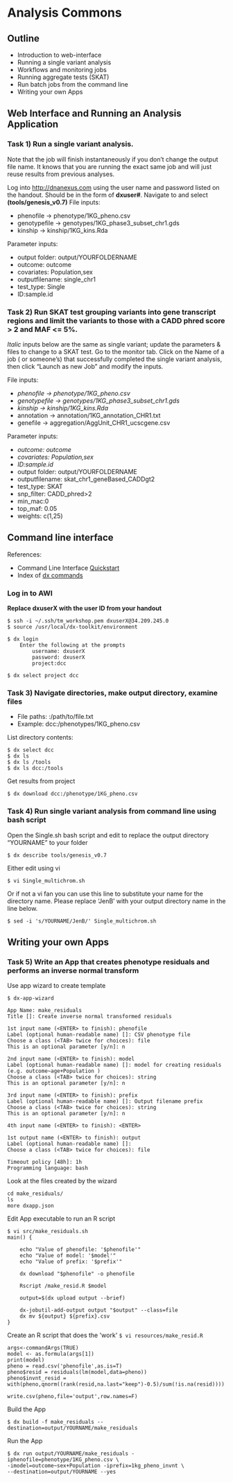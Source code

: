 # Analysis Commons

## Outline
* Introduction to web-interface
* Running a single variant analysis
* Workflows and monitoring jobs
* Running aggregate tests (SKAT)
* Run batch jobs from the command line
* Writing your own Apps
	
## Web Interface and Running an Analysis Application 

### Task 1) Run a single variant analysis.  
Note that the job will finish instantaneously if you don’t change the output file name.  It knows that you are running the exact same job and will just reuse results from previous analyses. 


Log into http://dnanexus.com using the user name and password listed on the handout.  Should be in the form of **dxuser#**.
Navigate to and select **(tools/genesis_v0.7)**
File inputs:
- phenofile -> phenotype/1KG_pheno.csv
- genotypefile -> genotypes/1KG_phase3_subset_chr1.gds
- kinship -> kinship/1KG_kins.Rda 

Parameter inputs:
- output folder: output/YOURFOLDERNAME
- outcome: outcome 
- covariates: Population,sex 
- outputfilename: single_chr1
- test_type: Single 
- ID:sample.id



### Task 2) Run SKAT test grouping variants into gene transcript regions and limit the variants to those with a CADD phred score > 2 and MAF <= 5%.
_Italic_ inputs below are the same as single variant; update the parameters & files to change to a SKAT test.  Go to the monitor tab.  Click on the Name of a job ( or someone’s) that successfully completed the single variant analysis, then click “Launch as new Job” and modify the inputs.   

File inputs:
- _phenofile -> phenotype/1KG_pheno.csv_
- _genotypefile -> genotypes/1KG_phase3_subset_chr1.gds_
- _kinship -> kinship/1KG_kins.Rda_
- annotation -> annotation/1KG_annotation_CHR1.txt 
- genefile -> aggregation/AggUnit_CHR1_ucscgene.csv 

Parameter inputs:	
- _outcome: outcome_
- _covariates: Population,sex_
- _ID:sample.id_
- output folder: output/YOURFOLDERNAME
- outputfilename: skat_chr1_geneBased_CADDgt2
- test_type: SKAT
- snp_filter: CADD_phred>2
- min_mac:0
- top_maf: 0.05
- weights: c(1,25)

## Command line interface

References:
* Command Line Interface [Quickstart](https://wiki.dnanexus.com/Command-Line-Client/Quickstart)
* Index of [dx commands](https://wiki.dnanexus.com/Command-Line-Client/Index%20of%20dx%20Commands)

### Log in to AWI
**Replace dxuserX with the user ID from your handout**
```
$ ssh -i ~/.ssh/tm_workshop.pem dxuserX@34.209.245.0
$ source /usr/local/dx-toolkit/environment
```


```
$ dx login 
	Enter the following at the prompts
		username: dxuserX
		password: dxuserX
		project:dcc

$ dx select project dcc
```



### Task 3) Navigate directories, make output directory, examine files

* File paths:  <project>:/path/to/file.txt
* Example: dcc:/phenotypes/1KG_pheno.csv


List directory contents:
```
$ dx select dcc
$ dx ls
$ dx ls /tools
$ dx ls dcc:/tools
```
Get results from project
```
$ dx download dcc:/phenotype/1KG_pheno.csv
```
### Task 4) Run single variant analysis from command line using bash script

Open the Single.sh bash script and edit to replace the output directory “YOURNAME” to your folder
```
$ dx describe tools/genesis_v0.7
```
Either edit using vi
```
$ vi Single_multichrom.sh 
```
Or if not a vi fan you can use this line to substitute your name for the directory name.  Please replace ‘JenB’ with your output directory name in the line below. 
```
$ sed -i 's/YOURNAME/JenB/' Single_multichrom.sh
```

## Writing your own Apps 
### Task 5) Write an App that creates phenotype residuals and performs an inverse normal transform


Use app wizard to create template
```
$ dx-app-wizard

App Name: make_residuals
Title []: Create inverse normal transformed residuals

1st input name (<ENTER> to finish): phenofile
Label (optional human-readable name) []: CSV phenotype file
Choose a class (<TAB> twice for choices): file
This is an optional parameter [y/n]: n

2nd input name (<ENTER> to finish): model
Label (optional human-readable name) []: model for creating residuals (e.g. outcome~age+Population )
Choose a class (<TAB> twice for choices): string
This is an optional parameter [y/n]: n

3rd input name (<ENTER> to finish): prefix
Label (optional human-readable name) []: Output filename prefix
Choose a class (<TAB> twice for choices): string
This is an optional parameter [y/n]: n

4th input name (<ENTER> to finish): <ENTER>

1st output name (<ENTER> to finish): output
Label (optional human-readable name) []: 
Choose a class (<TAB> twice for choices): file

Timeout policy [48h]: 1h
Programming language: bash
```

Look at the files created by the wizard
```
cd make_residuals/
ls
more dxapp.json 
```

Edit App executable to run an R script
```
$ vi src/make_residuals.sh
main() {

    echo "Value of phenofile: '$phenofile'"
    echo "Value of model: '$model'"
    echo "Value of prefix: '$prefix'"

    dx download "$phenofile" -o phenofile

    Rscript /make_resid.R $model

    output=$(dx upload output --brief)

    dx-jobutil-add-output output "$output" --class=file
    dx mv ${output} ${prefix}.csv
}

```

Create an R script that does the 'work'
`
$ vi resources/make_resid.R
`
```
args<-commandArgs(TRUE)
model <- as.formula(args[1])
print(model)
pheno = read.csv('phenofile',as.is=T)
pheno$resid = residuals(lm(model,data=pheno))
pheno$invnt_resid =  with(pheno,qnorm((rank(resid,na.last="keep")-0.5)/sum(!is.na(resid))))

write.csv(pheno,file='output',row.names=F)
```  
Build the App
```
$ dx build -f make_residuals --destination=output/YOURNAME/make_residuals
```

Run the App
```
$ dx run output/YOURNAME/make_residuals -iphenofile=phenotype/1KG_pheno.csv \
-imodel=outcome~sex+Population -iprefix=1kg_pheno_invnt \
--destination=output/YOURNAME --yes
```




